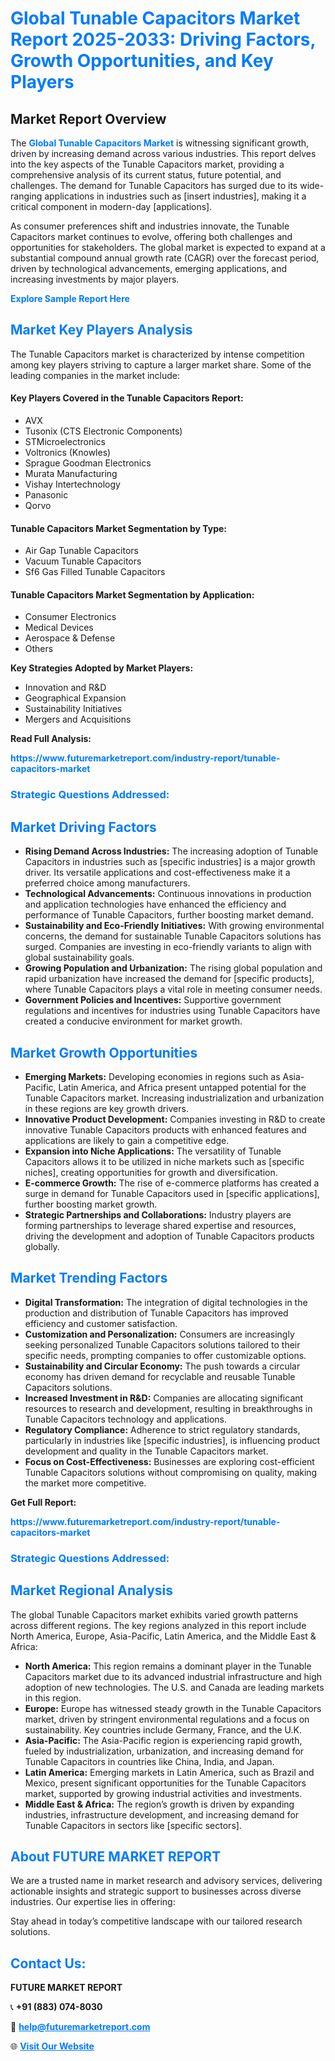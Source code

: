 <h1 style="color: #007BFF;">Global Tunable Capacitors Market Report 2025-2033: Driving Factors, Growth Opportunities, and Key Players</h1>

<section id="overview">
<h2>Market Report Overview</h2>
<p>The <a href="https://www.futuremarketreport.com/industry-report/tunable-capacitors-market" style="color: #007BFF; text-decoration: none;"><strong>Global Tunable Capacitors Market</strong></a> is witnessing significant growth, driven by increasing demand across various industries. This report delves into the key aspects of the Tunable Capacitors market, providing a comprehensive analysis of its current status, future potential, and challenges. The demand for Tunable Capacitors has surged due to its wide-ranging applications in industries such as [insert industries], making it a critical component in modern-day [applications].</p>
<p>As consumer preferences shift and industries innovate, the Tunable Capacitors market continues to evolve, offering both challenges and opportunities for stakeholders. The global market is expected to expand at a substantial compound annual growth rate (CAGR) over the forecast period, driven by technological advancements, emerging applications, and increasing investments by major players.</p>
</section>

<section id="overview">
<p><a href="https://www.futuremarketreport.com/request-sample/reportId=75957" style="color: #007BFF; text-decoration: none;"><strong>Explore Sample Report Here</strong></a></p>
</section>

<section id="key-players">
<h2 style="color: #007BFF;">Market Key Players Analysis</h2>
<p>The Tunable Capacitors market is characterized by intense competition among key players striving to capture a larger market share. Some of the leading companies in the market include:</p>
<h4>Key Players Covered in the Tunable Capacitors Report:</h4>
<ul><li>AVX</li><li>Tusonix (CTS Electronic Components)</li><li>STMicroelectronics</li><li>Voltronics (Knowles)</li><li>Sprague Goodman Electronics</li><li>Murata Manufacturing</li><li>Vishay Intertechnology</li><li>Panasonic</li><li>Qorvo</li></ul>
<h4>Tunable Capacitors Market Segmentation by Type:</h4>
<ul><li>Air Gap Tunable Capacitors</li><li>Vacuum Tunable Capacitors</li><li>Sf6 Gas Filled Tunable Capacitors</li></ul>

<h4>Tunable Capacitors Market Segmentation by Application:</h4>
<ul><li>Consumer Electronics</li><li>Medical Devices</li><li>Aerospace &amp; Defense</li><li>Others</li></ul>
<p><strong>Key Strategies Adopted by Market Players:</strong></p>
<ul>
<li>Innovation and R&D</li>
<li>Geographical Expansion</li>
<li>Sustainability Initiatives</li>
<li>Mergers and Acquisitions</li>
</ul>
</section>

<section>
<p><strong>Read Full Analysis: </strong></p><a href="https://www.futuremarketreport.com/industry-report/tunable-capacitors-market" style="color: #007BFF; text-decoration: none;"><strong>https://www.futuremarketreport.com/industry-report/tunable-capacitors-market</strong></a>
<h3 style="color: #007BFF;">Strategic Questions Addressed:</h3>
</section>

<section id="driving-factors">
<h2 style="color: #007BFF;">Market Driving Factors</h2>
<ul>
<li><strong>Rising Demand Across Industries:</strong> The increasing adoption of Tunable Capacitors in industries such as [specific industries] is a major growth driver. Its versatile applications and cost-effectiveness make it a preferred choice among manufacturers.</li>
<li><strong>Technological Advancements:</strong> Continuous innovations in production and application technologies have enhanced the efficiency and performance of Tunable Capacitors, further boosting market demand.</li>
<li><strong>Sustainability and Eco-Friendly Initiatives:</strong> With growing environmental concerns, the demand for sustainable Tunable Capacitors solutions has surged. Companies are investing in eco-friendly variants to align with global sustainability goals.</li>
<li><strong>Growing Population and Urbanization:</strong> The rising global population and rapid urbanization have increased the demand for [specific products], where Tunable Capacitors plays a vital role in meeting consumer needs.</li>
<li><strong>Government Policies and Incentives:</strong> Supportive government regulations and incentives for industries using Tunable Capacitors have created a conducive environment for market growth.</li>
</ul>
</section>

<section id="growth-opportunities">
<h2 style="color: #007BFF;">Market Growth Opportunities</h2>
<ul>
<li><strong>Emerging Markets:</strong> Developing economies in regions such as Asia-Pacific, Latin America, and Africa present untapped potential for the Tunable Capacitors market. Increasing industrialization and urbanization in these regions are key growth drivers.</li>
<li><strong>Innovative Product Development:</strong> Companies investing in R&D to create innovative Tunable Capacitors products with enhanced features and applications are likely to gain a competitive edge.</li>
<li><strong>Expansion into Niche Applications:</strong> The versatility of Tunable Capacitors allows it to be utilized in niche markets such as [specific niches], creating opportunities for growth and diversification.</li>
<li><strong>E-commerce Growth:</strong> The rise of e-commerce platforms has created a surge in demand for Tunable Capacitors used in [specific applications], further boosting market growth.</li>
<li><strong>Strategic Partnerships and Collaborations:</strong> Industry players are forming partnerships to leverage shared expertise and resources, driving the development and adoption of Tunable Capacitors products globally.</li>
</ul>
</section>

<section id="trending-factors">
<h2 style="color: #007BFF;">Market Trending Factors</h2>
<ul>
<li><strong>Digital Transformation:</strong> The integration of digital technologies in the production and distribution of Tunable Capacitors has improved efficiency and customer satisfaction.</li>
<li><strong>Customization and Personalization:</strong> Consumers are increasingly seeking personalized Tunable Capacitors solutions tailored to their specific needs, prompting companies to offer customizable options.</li>
<li><strong>Sustainability and Circular Economy:</strong> The push towards a circular economy has driven demand for recyclable and reusable Tunable Capacitors solutions.</li>
<li><strong>Increased Investment in R&D:</strong> Companies are allocating significant resources to research and development, resulting in breakthroughs in Tunable Capacitors technology and applications.</li>
<li><strong>Regulatory Compliance:</strong> Adherence to strict regulatory standards, particularly in industries like [specific industries], is influencing product development and quality in the Tunable Capacitors market.</li>
<li><strong>Focus on Cost-Effectiveness:</strong> Businesses are exploring cost-efficient Tunable Capacitors solutions without compromising on quality, making the market more competitive.</li>
</ul>
</section>

<section>
<p><strong>Get Full Report: </strong></p><a href="https://www.futuremarketreport.com/industry-report/tunable-capacitors-market" style="color: #007BFF; text-decoration: none;"><strong>https://www.futuremarketreport.com/industry-report/tunable-capacitors-market</strong></a>
<h3 style="color: #007BFF;">Strategic Questions Addressed:</h3>
</section>


<section id="regional-analysis">
<h2 style="color: #007BFF;">Market Regional Analysis</h2>
<p>The global Tunable Capacitors market exhibits varied growth patterns across different regions. The key regions analyzed in this report include North America, Europe, Asia-Pacific, Latin America, and the Middle East & Africa:</p>
<ul>
<li><strong>North America:</strong> This region remains a dominant player in the Tunable Capacitors market due to its advanced industrial infrastructure and high adoption of new technologies. The U.S. and Canada are leading markets in this region.</li>
<li><strong>Europe:</strong> Europe has witnessed steady growth in the Tunable Capacitors market, driven by stringent environmental regulations and a focus on sustainability. Key countries include Germany, France, and the U.K.</li>
<li><strong>Asia-Pacific:</strong> The Asia-Pacific region is experiencing rapid growth, fueled by industrialization, urbanization, and increasing demand for Tunable Capacitors in countries like China, India, and Japan.</li>
<li><strong>Latin America:</strong> Emerging markets in Latin America, such as Brazil and Mexico, present significant opportunities for the Tunable Capacitors market, supported by growing industrial activities and investments.</li>
<li><strong>Middle East & Africa:</strong> The region’s growth is driven by expanding industries, infrastructure development, and increasing demand for Tunable Capacitors in sectors like [specific sectors].</li>
</ul>
</section>

<footer>
<h2 style="color: #007BFF;">About FUTURE MARKET REPORT</h2>
<p>We are a trusted name in market research and advisory services, delivering actionable insights and strategic support to businesses across diverse industries. Our expertise lies in offering:</p>

<p>Stay ahead in today’s competitive landscape with our tailored research solutions.</p>

<h2 style="color: #007BFF;">Contact Us:</h2>
<p><strong>FUTURE MARKET REPORT</strong></p>
<p>📞 <strong>+91 (883) 074-8030</strong></p>
<p>📧 <strong><a href="mailto:help@futuremarketreport.com" style="color: #007BFF;">help@futuremarketreport.com</a></strong></p>
<p>🌐 <strong><a href="https://www.futuremarketreport.com/" style="color: #007BFF;">Visit Our Website</a></strong></p>
</footer>